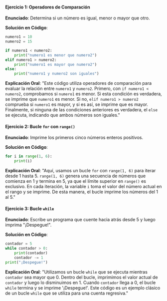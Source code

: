 #### Ejercicio 1: Operadores de Comparación

**Enunciado**:
Determina si un número es igual, menor o mayor que otro.

**Solución en Código**:
```python
numero1 = 10
numero2 = 15

if numero1 < numero2:
    print("numero1 es menor que numero2")
elif numero1 > numero2:
    print("numero1 es mayor que numero2")
else:
    print("numero1 y numero2 son iguales")
```

**Explicación Oral**:
"Este código utiliza operadores de comparación para evaluar la relación entre `numero1` y `numero2`. Primero, con `if numero1 < numero2`, comprobamos si `numero1` es menor. Si esta condición es verdadera, se imprime que `numero1` es menor. Si no, `elif numero1 > numero2` comprueba si `numero1` es mayor, y si es así, se imprime que es mayor. Finalmente, si ninguna de las condiciones anteriores es verdadera, el `else` se ejecuta, indicando que ambos números son iguales."

#### Ejercicio 2: Bucle `for` con `range()`

**Enunciado**:
Imprime los primeros cinco números enteros positivos.

**Solución en Código**:
```python
for i in range(1, 6):
    print(i)
```

**Explicación Oral**:
"Aquí, usamos un bucle `for` con `range(1, 6)` para iterar desde 1 hasta 5. `range(1, 6)` genera una secuencia de números que comienza en 1 y termina en 5, ya que el límite superior en `range()` es exclusivo. En cada iteración, la variable `i` toma el valor del número actual en el rango y se imprime. De esta manera, el bucle imprime los números del 1 al 5."

#### Ejercicio 3: Bucle `while`

**Enunciado**:
Escribe un programa que cuente hacia atrás desde 5 y luego imprima "¡Despegue!".

**Solución en Código**:
```python
contador = 5
while contador > 0:
    print(contador)
    contador -= 1
print("¡Despegue!")
```

**Explicación Oral**:
"Utilizamos un bucle `while` que se ejecuta mientras `contador` sea mayor que 0. Dentro del bucle, imprimimos el valor actual de `contador` y luego lo disminuimos en 1. Cuando `contador` llega a 0, el bucle `while` termina y se imprime '¡Despegue!'. Este código es un ejemplo clásico de un bucle `while` que se utiliza para una cuenta regresiva."
